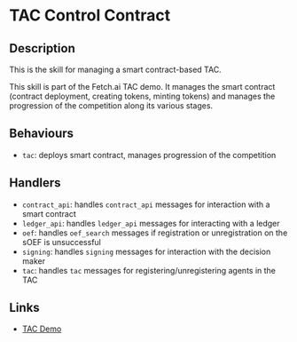 # TAC Control Contract

## Description

This is the skill for managing a smart contract-based TAC.

This skill is part of the Fetch.ai TAC demo. It manages the smart contract (contract deployment, creating tokens, minting tokens) and manages the progression of the competition along its various stages.

## Behaviours

* `tac`:  deploys smart contract, manages progression of the competition

## Handlers

* `contract_api`: handles `contract_api` messages for interaction with a smart contract
* `ledger_api`: handles `ledger_api` messages for interacting with a ledger
* `oef`: handles `oef_search` messages if registration or unregistration on the sOEF is unsuccessful
* `signing`: handles `signing` messages for interaction with the decision maker
* `tac`: handles `tac` messages for registering/unregistering agents in the TAC

## Links

* <a href="https://docs.fetch.ai/aea/tac-skills-contract/" target="_blank">TAC Demo</a>
